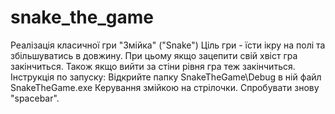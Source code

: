 # snake_the_game
Реалізація класичної гри "Змійка" ("Snake")
Ціль гри - їсти ікру на полі та збільшуватись в довжину. При цьому якщо зацепити свій хвіст гра закінчиться. Також якщо вийти за стіни рівня гра теж закінчиться.
Інструкція по запуску: Відкрийте папку SnakeTheGame\Debug в ній файл SnakeTheGame.exe
Керування змійкою на стрілочки. Спробувати знову "spacebar".

